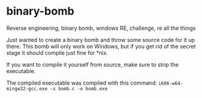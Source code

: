 # binary-bomb
Reverse engineering, binary bomb, windows RE, challenge, re all the things

Just wanted to create a binary bomb and throw some source code for it up there.
This bomb will only work on Windows, but if you get rid of the secret stage it should compile just fine for \*nix.

If you want to compile it yourself from source, make sure to strip the executable.

The compiled executable was compiled with this command: `i686-w64-mingw32-gcc.exe -s bomb.c -o bomb.exe`
